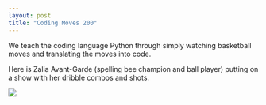 ```yaml
---
layout: post
title: "Coding Moves 200"
---
```


We teach the coding language Python through simply watching basketball moves and translating the moves into code. 

Here is Zalia Avant-Garde (spelling bee champion and ball player) putting on a show with her dribble combos and shots. 

![]({{site.url}}{{site.baseurl}}/assets/img/blog-img/Coding_Moves.png?raw=true)
